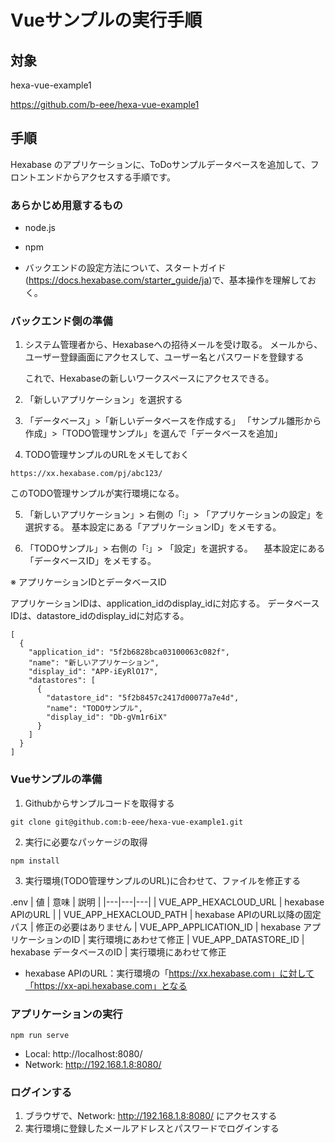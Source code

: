 # Vueサンプルの実行手順


## 対象

hexa-vue-example1

https://github.com/b-eee/hexa-vue-example1



## 手順

Hexabase のアプリケーションに、ToDoサンプルデータベースを追加して、フロントエンドからアクセスする手順です。


### あらかじめ用意するもの

- node.js
- npm

- バックエンドの設定方法について、スタートガイド(https://docs.hexabase.com/starter_guide/ja)で、基本操作を理解しておく。


### バックエンド側の準備

1. システム管理者から、Hexabaseへの招待メールを受け取る。
   メールから、ユーザー登録画面にアクセスして、ユーザー名とパスワードを登録する

   これで、Hexabaseの新しいワークスペースにアクセスできる。


2. 「新しいアプリケーション」を選択する

3. 「データベース」>「新しいデータベースを作成する」
   「サンプル雛形から作成」>「TODO管理サンプル」を選んで「データベースを追加」

4. TODO管理サンプルのURLをメモしておく

```
https://xx.hexabase.com/pj/abc123/
```

このTODO管理サンプルが実行環境になる。


5. 「新しいアプリケーション」> 右側の「⁝」> 「アプリケーションの設定」を選択する。
  基本設定にある「アプリケーションID」をメモする。

6. 「TODOサンプル」> 右側の「⁝」> 「設定」を選択する。
　基本設定にある「データベースID」をメモする。



※ アプリケーションIDとデータベースID

アプリケーションIDは、application_idのdisplay_idに対応する。
データベースIDは、datastore_idのdisplay_idに対応する。

```
[
  {
    "application_id": "5f2b6828bca03100063c082f",
    "name": "新しいアプリケーション",
    "display_id": "APP-iEyRlO17",
    "datastores": [
      {
        "datastore_id": "5f2b8457c2417d00077a7e4d",
        "name": "TODOサンプル",
        "display_id": "Db-gVm1r6iX"
      }
    ]
  }
]
```


### Vueサンプルの準備

1. Githubからサンプルコードを取得する

```
git clone git@github.com:b-eee/hexa-vue-example1.git
```

2. 実行に必要なパッケージの取得

```
npm install
```


3. 実行環境(TODO管理サンプルのURL)に合わせて、ファイルを修正する

.env
| 値 | 意味 | 説明 |
|---|---|---|
| VUE_APP_HEXACLOUD_URL | hexabase APIのURL | 
| VUE_APP_HEXACLOUD_PATH | hexabase APIのURL以降の固定パス | 修正の必要はありません
| VUE_APP_APPLICATION_ID | hexabase アプリケーションのID | 実行環境にあわせて修正
| VUE_APP_DATASTORE_ID | hexabase データベースのID | 実行環境にあわせて修正


- hexabase APIのURL：実行環境の「https://xx.hexabase.com」に対して「https://xx-api.hexabase.com」となる


### アプリケーションの実行

```
npm run serve
```

- Local:   http://localhost:8080/
- Network: http://192.168.1.8:8080/



### ログインする

1. ブラウザで、Network: http://192.168.1.8:8080/ にアクセスする
2. 実行環境に登録したメールアドレスとパスワードでログインする


